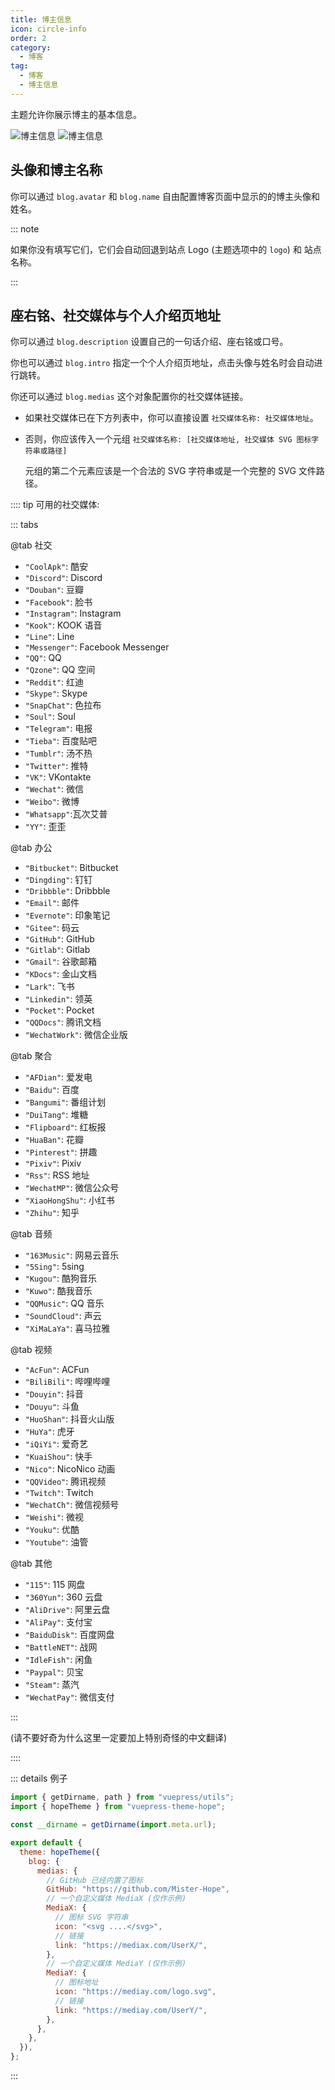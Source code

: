 ```yaml
---
title: 博主信息
icon: circle-info
order: 2
category:
  - 博客
tag:
  - 博客
  - 博主信息
---
```


主题允许你展示博主的基本信息。

<!-- more -->

![博主信息](./assets/blogger-info-light.png#light)
![博主信息](./assets/blogger-info-dark.png#dark)

## 头像和博主名称

你可以通过 `blog.avatar` 和 `blog.name` 自由配置博客页面中显示的的博主头像和姓名。

::: note

如果你没有填写它们，它们会自动回退到站点 Logo (主题选项中的 `logo`) 和 站点名称。

:::

## 座右铭、社交媒体与个人介绍页地址

你可以通过 `blog.description` 设置自己的一句话介绍、座右铭或口号。

你也可以通过 `blog.intro` 指定一个个人介绍页地址，点击头像与姓名时会自动进行跳转。

你还可以通过 `blog.medias` 这个对象配置你的社交媒体链接。

- 如果社交媒体已在下方列表中，你可以直接设置 `社交媒体名称: 社交媒体地址`。
- 否则，你应该传入一个元组 `社交媒体名称: [社交媒体地址, 社交媒体 SVG 图标字符串或路径]`

  元组的第二个元素应该是一个合法的 SVG 字符串或是一个完整的 SVG 文件路径。

:::: tip 可用的社交媒体:

::: tabs

@tab 社交

- `"CoolApk"`: 酷安
- `"Discord"`: Discord
- `"Douban"`: 豆瓣
- `"Facebook"`: 脸书
- `"Instagram"`: Instagram
- `"Kook"`: KOOK 语音
- `"Line"`: Line
- `"Messenger"`: Facebook Messenger
- `"QQ"`: QQ
- `"Qzone"`: QQ 空间
- `"Reddit"`: 红迪
- `"Skype"`: Skype
- `"SnapChat"`: 色拉布
- `"Soul"`: Soul
- `"Telegram"`: 电报
- `"Tieba"`: 百度贴吧
- `"Tumblr"`: 汤不热
- `"Twitter"`: 推特
- `"VK"`: VKontakte
- `"Wechat"`: 微信
- `"Weibo"`: 微博
- `"Whatsapp"`:瓦次艾普
- `"YY"`: 歪歪

@tab 办公

- `"Bitbucket"`: Bitbucket
- `"Dingding"`: 钉钉
- `"Dribbble"`: Dribbble
- `"Email"`: 邮件
- `"Evernote"`: 印象笔记
- `"Gitee"`: 码云
- `"GitHub"`: GitHub
- `"Gitlab"`: Gitlab
- `"Gmail"`: 谷歌邮箱
- `"KDocs"`: 金山文档
- `"Lark"`: 飞书
- `"Linkedin"`: 领英
- `"Pocket"`: Pocket
- `"QQDocs"`: 腾讯文档
- `"WechatWork"`: 微信企业版

@tab 聚合

- `"AFDian"`: 爱发电
- `"Baidu"`: 百度
- `"Bangumi"`: 番组计划
- `"DuiTang"`: 堆糖
- `"Flipboard"`: 红板报
- `"HuaBan"`: 花瓣
- `"Pinterest"`: 拼趣
- `"Pixiv"`: Pixiv
- `"Rss"`: RSS 地址
- `"WechatMP"`: 微信公众号
- `"XiaoHongShu"`: 小红书
- `"Zhihu"`: 知乎

@tab 音频

- `"163Music"`: 网易云音乐
- `"5Sing"`: 5sing
- `"Kugou"`: 酷狗音乐
- `"Kuwo"`: 酷我音乐
- `"QQMusic"`: QQ 音乐
- `"SoundCloud"`: 声云
- `"XiMaLaYa"`: 喜马拉雅

@tab 视频

- `"AcFun"`: ACFun
- `"BiliBili"`: 哔哩哔哩
- `"Douyin"`: 抖音
- `"Douyu"`: 斗鱼
- `"HuoShan"`: 抖音火山版
- `"HuYa"`: 虎牙
- `"iQiYi"`: 爱奇艺
- `"KuaiShou"`: 快手
- `"Nico"`: NicoNico 动画
- `"QQVideo"`: 腾讯视频
- `"Twitch"`: Twitch
- `"WechatCh"`: 微信视频号
- `"Weishi"`: 微视
- `"Youku"`: 优酷
- `"Youtube"`: 油管

@tab 其他

- `"115"`: 115 网盘
- `"360Yun"`: 360 云盘
- `"AliDrive"`: 阿里云盘
- `"AliPay"`: 支付宝
- `"BaiduDisk"`: 百度网盘
- `"BattleNET"`: 战网
- `"IdleFish"`: 闲鱼
- `"Paypal"`: 贝宝
- `"Steam"`: 蒸汽
- `"WechatPay"`: 微信支付

:::

(请不要好奇为什么这里一定要加上特别奇怪的中文翻译)

::::

::: details 例子

```js title=".vuepress/config.js"
import { getDirname, path } from "vuepress/utils";
import { hopeTheme } from "vuepress-theme-hope";

const __dirname = getDirname(import.meta.url);

export default {
  theme: hopeTheme({
    blog: {
      medias: {
        // GitHub 已经内置了图标
        GitHub: "https://github.com/Mister-Hope",
        // 一个自定义媒体 MediaX (仅作示例)
        MediaX: {
          // 图标 SVG 字符串
          icon: "<svg ....</svg>",
          // 链接
          link: "https://mediax.com/UserX/",
        },
        // 一个自定义媒体 MediaY (仅作示例)
        MediaY: {
          // 图标地址
          icon: "https://mediay.com/logo.svg",
          // 链接
          link: "https://mediay.com/UserY/",
        },
      },
    },
  }),
};
```

:::
